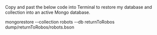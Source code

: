 Copy and past the below code into Terminal to restore my database and collection into an active Mongo database.


mongorestore --collection robots --db returnToRobos dump/returnToRobos/robots.bson
